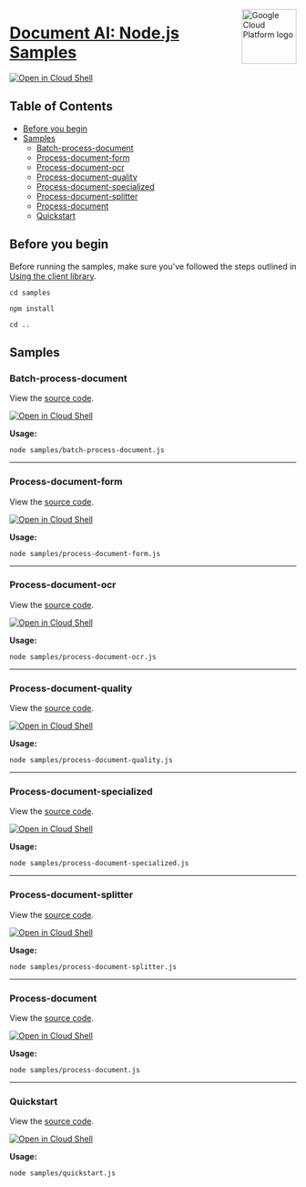 [//]: # "This README.md file is auto-generated, all changes to this file will be lost."
[//]: # "To regenerate it, use `python -m synthtool`."
<img src="https://avatars2.githubusercontent.com/u/2810941?v=3&s=96" alt="Google Cloud Platform logo" title="Google Cloud Platform" align="right" height="96" width="96"/>

# [Document AI: Node.js Samples](https://github.com/googleapis/nodejs-document-ai)

[![Open in Cloud Shell][shell_img]][shell_link]



## Table of Contents

* [Before you begin](#before-you-begin)
* [Samples](#samples)
  * [Batch-process-document](#batch-process-document)
  * [Process-document-form](#process-document-form)
  * [Process-document-ocr](#process-document-ocr)
  * [Process-document-quality](#process-document-quality)
  * [Process-document-specialized](#process-document-specialized)
  * [Process-document-splitter](#process-document-splitter)
  * [Process-document](#process-document)
  * [Quickstart](#quickstart)

## Before you begin

Before running the samples, make sure you've followed the steps outlined in
[Using the client library](https://github.com/googleapis/nodejs-document-ai#using-the-client-library).

`cd samples`

`npm install`

`cd ..`

## Samples



### Batch-process-document

View the [source code](https://github.com/googleapis/nodejs-document-ai/blob/main/samples/batch-process-document.js).

[![Open in Cloud Shell][shell_img]](https://console.cloud.google.com/cloudshell/open?git_repo=https://github.com/googleapis/nodejs-document-ai&page=editor&open_in_editor=samples/batch-process-document.js,samples/README.md)

__Usage:__


`node samples/batch-process-document.js`


-----




### Process-document-form

View the [source code](https://github.com/googleapis/nodejs-document-ai/blob/main/samples/process-document-form.js).

[![Open in Cloud Shell][shell_img]](https://console.cloud.google.com/cloudshell/open?git_repo=https://github.com/googleapis/nodejs-document-ai&page=editor&open_in_editor=samples/process-document-form.js,samples/README.md)

__Usage:__


`node samples/process-document-form.js`


-----




### Process-document-ocr

View the [source code](https://github.com/googleapis/nodejs-document-ai/blob/main/samples/process-document-ocr.js).

[![Open in Cloud Shell][shell_img]](https://console.cloud.google.com/cloudshell/open?git_repo=https://github.com/googleapis/nodejs-document-ai&page=editor&open_in_editor=samples/process-document-ocr.js,samples/README.md)

__Usage:__


`node samples/process-document-ocr.js`


-----




### Process-document-quality

View the [source code](https://github.com/googleapis/nodejs-document-ai/blob/main/samples/process-document-quality.js).

[![Open in Cloud Shell][shell_img]](https://console.cloud.google.com/cloudshell/open?git_repo=https://github.com/googleapis/nodejs-document-ai&page=editor&open_in_editor=samples/process-document-quality.js,samples/README.md)

__Usage:__


`node samples/process-document-quality.js`


-----




### Process-document-specialized

View the [source code](https://github.com/googleapis/nodejs-document-ai/blob/main/samples/process-document-specialized.js).

[![Open in Cloud Shell][shell_img]](https://console.cloud.google.com/cloudshell/open?git_repo=https://github.com/googleapis/nodejs-document-ai&page=editor&open_in_editor=samples/process-document-specialized.js,samples/README.md)

__Usage:__


`node samples/process-document-specialized.js`


-----




### Process-document-splitter

View the [source code](https://github.com/googleapis/nodejs-document-ai/blob/main/samples/process-document-splitter.js).

[![Open in Cloud Shell][shell_img]](https://console.cloud.google.com/cloudshell/open?git_repo=https://github.com/googleapis/nodejs-document-ai&page=editor&open_in_editor=samples/process-document-splitter.js,samples/README.md)

__Usage:__


`node samples/process-document-splitter.js`


-----




### Process-document

View the [source code](https://github.com/googleapis/nodejs-document-ai/blob/main/samples/process-document.js).

[![Open in Cloud Shell][shell_img]](https://console.cloud.google.com/cloudshell/open?git_repo=https://github.com/googleapis/nodejs-document-ai&page=editor&open_in_editor=samples/process-document.js,samples/README.md)

__Usage:__


`node samples/process-document.js`


-----




### Quickstart

View the [source code](https://github.com/googleapis/nodejs-document-ai/blob/main/samples/quickstart.js).

[![Open in Cloud Shell][shell_img]](https://console.cloud.google.com/cloudshell/open?git_repo=https://github.com/googleapis/nodejs-document-ai&page=editor&open_in_editor=samples/quickstart.js,samples/README.md)

__Usage:__


`node samples/quickstart.js`






[shell_img]: https://gstatic.com/cloudssh/images/open-btn.png
[shell_link]: https://console.cloud.google.com/cloudshell/open?git_repo=https://github.com/googleapis/nodejs-document-ai&page=editor&open_in_editor=samples/README.md
[product-docs]: https://cloud.google.com/document-ai/docs/
